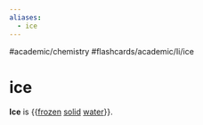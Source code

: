 ```yaml
---
aliases:
  - ice
---
```


#academic/chemistry #flashcards/academic/Ii/ice

# ice

__Ice__ is {{[frozen](freezing.md) [solid](solid.md) [water](water.md)}}. <!--SR:!2023-06-08,51,290-->
